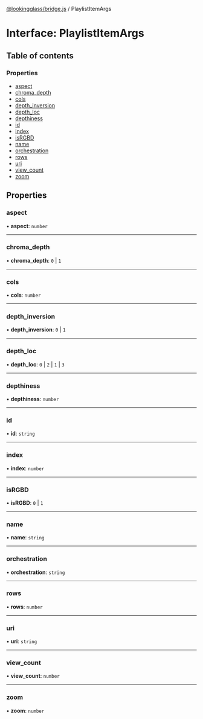 [@lookingglass/bridge.js](../README.md) / PlaylistItemArgs

# Interface: PlaylistItemArgs

## Table of contents

### Properties

- [aspect](PlaylistItemArgs.md#aspect)
- [chroma\_depth](PlaylistItemArgs.md#chroma_depth)
- [cols](PlaylistItemArgs.md#cols)
- [depth\_inversion](PlaylistItemArgs.md#depth_inversion)
- [depth\_loc](PlaylistItemArgs.md#depth_loc)
- [depthiness](PlaylistItemArgs.md#depthiness)
- [id](PlaylistItemArgs.md#id)
- [index](PlaylistItemArgs.md#index)
- [isRGBD](PlaylistItemArgs.md#isrgbd)
- [name](PlaylistItemArgs.md#name)
- [orchestration](PlaylistItemArgs.md#orchestration)
- [rows](PlaylistItemArgs.md#rows)
- [uri](PlaylistItemArgs.md#uri)
- [view\_count](PlaylistItemArgs.md#view_count)
- [zoom](PlaylistItemArgs.md#zoom)

## Properties

### aspect

• **aspect**: `number`

___

### chroma\_depth

• **chroma\_depth**: ``0`` \| ``1``

___

### cols

• **cols**: `number`

___

### depth\_inversion

• **depth\_inversion**: ``0`` \| ``1``

___

### depth\_loc

• **depth\_loc**: ``0`` \| ``2`` \| ``1`` \| ``3``

___

### depthiness

• **depthiness**: `number`

___

### id

• **id**: `string`

___

### index

• **index**: `number`

___

### isRGBD

• **isRGBD**: ``0`` \| ``1``

___

### name

• **name**: `string`

___

### orchestration

• **orchestration**: `string`

___

### rows

• **rows**: `number`

___

### uri

• **uri**: `string`

___

### view\_count

• **view\_count**: `number`

___

### zoom

• **zoom**: `number`
